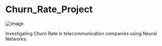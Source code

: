 # Churn_Rate_Project

![image](https://github.com/user-attachments/assets/7e6a6b31-2dd7-4df2-9978-65ee54cd3b2b)

Investigating Churn Rate in telecommunication companies using Neural Networks.
